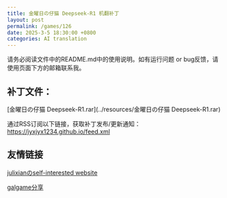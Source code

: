```yaml
---
title: 金曜日の仔猫 Deepseek-R1 机翻补丁
layout: post
permalink: /games/126
date: 2025-3-5 18:30:00 +0800
categories: AI translation
---
```



请务必阅读文件中的README.md中的使用说明。如有运行问题 or bug反馈，请使用页面下方的邮箱联系我。



## 补丁文件：

[金曜日の仔猫 Deepseek-R1.rar](../resources/金曜日の仔猫 Deepseek-R1.rar)

 

通过RSS订阅以下链接，获取补丁发布/更新通知：https://jyxjyx1234.github.io/feed.xml

## 友情链接

[julixianのself-interested website](https://julixian-siw.worldsystem.top/) 

[galgame分享](https://t.me/galgpt)